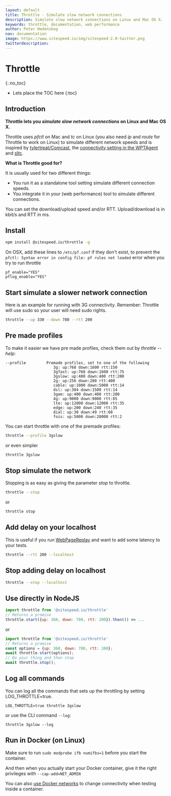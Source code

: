 ```yaml
---
layout: default
title: Throttle - Simulate slow network connections
description: Simulate slow network connections on Linux and Mac OS X.
keywords: throttle, documentation, web performance
author: Peter Hedenskog
nav: documentation
image: https://www.sitespeed.io/img/sitespeed-2.0-twitter.png
twitterdescription:
---
```


# Throttle
{:.no_toc}

* Lets place the TOC here
{:toc}

## Introduction

**Throttle lets you *simulate slow network connections* on Linux and Mac OS X.**

Throttle uses *pfctl* on Mac and *tc* on Linux (you also need *ip* and *route* for Throttle to work on Linux) to simulate different network speeds and is inspired by [tylertreat/Comcast](https://github.com/tylertreat/Comcast), the [connectivity setting in the WPTAgent](https://github.com/WPO-Foundation/wptagent/blob/main/internal/traffic_shaping.py) and [sltc](https://github.com/sitespeedio/sltc).

**What is Throttle good for?**

It is usually used for two different things:

 - You run it as a standalone tool setting simulate different connection speeds.
 - You integrate it in your (web performance) tool to simulate different connections.

You can set the download/upload speed and/or RTT. Upload/download is in kbit/s and RTT in ms.


## Install

```bash
npm install @sitespeed.io/throttle -g
```

On OSX, add these lines to ```/etc/pf.conf``` if they don't exist, to prevent the ```pfctl: Syntax error in config file: pf rules not loaded``` error when you try to run throttle

```shell
pf_enable="YES"
pflog_enable="YES"
```

## Start simulate a slower network connection

Here is an example for running with 3G connectivity. Remember: Throttle will use sudo so your user will need
sudo rights.

```bash
throttle --up 330 --down 780 --rtt 200
```

## Pre made profiles
To make it easier we have pre made profiles, check them out by *throttle --help*:

```shell
--profile         Premade profiles, set to one of the following
                     3g: up:768 down:1600 rtt:150
                     3gfast: up:768 down:1600 rtt:75
                     3gslow: up:400 down:400 rtt:200
                     2g: up:256 down:280 rtt:400
                     cable: up:1000 down:5000 rtt:14
                     dsl: up:384 down:1500 rtt:14
                     3gem: up:400 down:400 rtt:200
                     4g: up:9000 down:9000 rtt:85
                     lte: up:12000 down:12000 rtt:35
                     edge: up:200 down:240 rtt:35
                     dial: up:30 down:49 rtt:60
                     fois: up:5000 down:20000 rtt:2
```

You can start throttle with one of the premade profiles:

```bash
throttle --profile 3gslow
```

or even simpler
```bash
throttle 3gslow
```

## Stop simulate the network
Stopping is as easy as giving the parameter *stop* to throttle.

```bash
throttle --stop
```

or

```bash
throttle stop
```

## Add delay on your localhost
This is useful if you run [WebPageReplay](https://github.com/catapult-project/catapult/blob/main/web_page_replay_go/README.md) and want to add some latency to your tests.

```bash
throttle --rtt 200 --localhost
```

## Stop adding delay on localhost

```bash
throttle --stop --localhost
```

## Use directly in NodeJS


```javascript
import throttle from '@sitespeed.io/throttle'
// Returns a promise
throttle.start({up: 360, down: 780, rtt: 200}).then(() => ...
```

or

```javascript
import throttle from '@sitespeed.io/throttle'
// Returns a promise
const options = {up: 360, down: 780, rtt: 200};
await throttle.start(options);
// Do your thing and then stop
await throttle.stop();
```

## Log all commands

You can log all the commands that sets up the throttling by setting LOG_THROTTLE=true.

```
LOG_THROTTLE=true throttle 3gslow
```

or use the CLI command `--log`:

```
throttle 3gslow --log
```

## Run in Docker (on Linux)

Make sure to run ```sudo modprobe ifb numifbs=1``` before you start the container.

And then when you actually start your Docker container, give it the right privileges with ```--cap-add=NET_ADMIN```

You can also [use Docker networks]({{site.baseurl}}/documentation/sitespeed.io/connectivity/#docker-networks) to change connectivity when testing inside a container.
